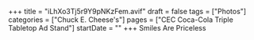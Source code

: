 +++
title = "iLhXo3Tj5r9Y9pNKzFem.avif"
draft = false
tags = ["Photos"]
categories = ["Chuck E. Cheese's"]
pages = ["CEC Coca-Cola Triple Tabletop Ad Stand"]
startDate = ""
+++
Smiles Are Priceless
